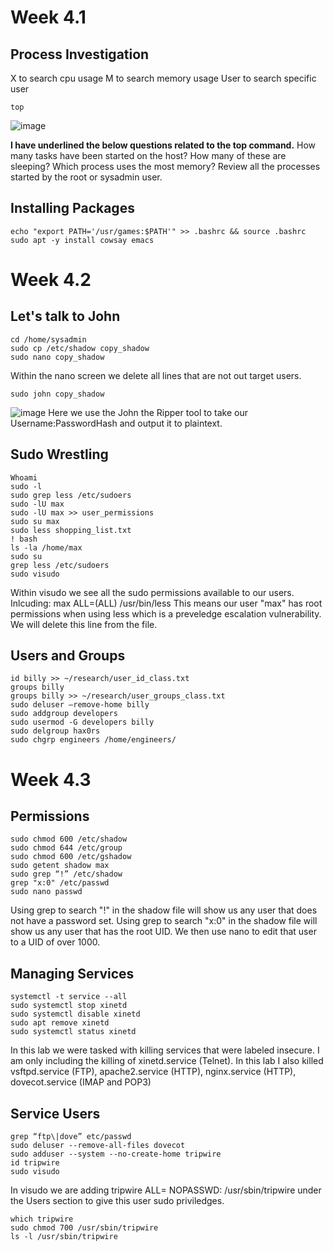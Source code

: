 # Week 4.1

## Process Investigation

X to search cpu usage
M to search memory usage
User to search specific user
```console  
top
```
![image](https://github.com/Tapjelly/Linux_labs/blob/Images/Week3.1_img1.png)

**I have underlined the below questions related to the top command.**
How many tasks have been started on the host?
How many of these are sleeping?
Which process uses the most memory?
Review all the processes started by the root or sysadmin user.

## Installing Packages

```console  
echo "export PATH='/usr/games:$PATH'" >> .bashrc && source .bashrc
sudo apt -y install cowsay emacs
```

# Week 4.2

## Let's talk to John
```console
cd /home/sysadmin
sudo cp /etc/shadow copy_shadow
sudo nano copy_shadow
```
Within the nano screen we delete all lines that are not out target users.
```console
sudo john copy_shadow
```
![image](https://github.com/Tapjelly/Linux_labs/blob/Images/Week4.1_img1.png)
Here we use the John the Ripper tool to take our Username:PasswordHash and output it to plaintext.

## Sudo Wrestling

```console
Whoami
sudo -l
sudo grep less /etc/sudoers
sudo -lU max
sudo -lU max >> user_permissions
sudo su max
sudo less shopping_list.txt
! bash
ls -la /home/max
sudo su
grep less /etc/sudoers
sudo visudo
```
Within visudo we see all the sudo permissions available to our users. Inlcuding:
max ALL=(ALL) /usr/bin/less
This means our user "max" has root permissions when using less which is a preveledge escalation vulnerability. 
We will delete this line from the file.

## Users and Groups
```console
id billy >> ~/research/user_id_class.txt
groups billy
groups billy >> ~/research/user_groups_class.txt
sudo deluser –remove-home billy
sudo addgroup developers
sudo usermod -G developers billy
sudo delgroup hax0rs
sudo chgrp engineers /home/engineers/
```

# Week 4.3

## Permissions
```console
sudo chmod 600 /etc/shadow
sudo chmod 644 /etc/group
sudo chmod 600 /etc/gshadow
sudo getent shadow max
sudo grep “!” /etc/shadow
grep "x:0" /etc/passwd
sudo nano passwd
```
Using grep to search "!" in the shadow file will show us any user that does not have a password set.
Using grep to search "x:0" in the shadow file will show us any user that has the root UID.
We then use nano to edit that user to a UID of over 1000.

## Managing Services
```console
systemctl -t service --all
sudo systemctl stop xinetd
sudo systemctl disable xinetd
sudo apt remove xinetd
sudo systemctl status xinetd
```
In this lab we were tasked with killing services that were labeled insecure. I am only including the killing of xinetd.service (Telnet). In this lab I also killed vsftpd.service (FTP), apache2.service (HTTP), nginx.service (HTTP), dovecot.service (IMAP and POP3)

## Service Users
```console
grep “ftp\|dove” etc/passwd
sudo deluser --remove-all-files dovecot
sudo adduser --system --no-create-home tripwire
id tripwire
sudo visudo
```
In visudo we are adding tripwire ALL= NOPASSWD: /usr/sbin/tripwire under the Users section to give this user sudo priviledges.
```console
which tripwire
sudo chmod 700 /usr/sbin/tripwire
ls -l /usr/sbin/tripwire
```
